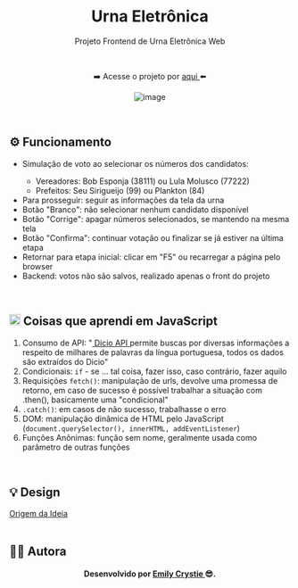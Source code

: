 <div align="center">
 <h1 align="center"> Urna Eletrônica </h1>
 <p> Projeto Frontend de Urna Eletrônica Web</p>
 <br>
 <p> ➡️ Acesse o projeto por <a href="https://crystie-jsurna.netlify.app" target="_blank"> aqui </a>⬅️</p>
 
![image](https://user-images.githubusercontent.com/81563039/187186596-bc0942d4-23ad-4ff9-84ee-ca6d94bca5ba.png)

  
</div>
<br>

<h2>⚙️ Funcionamento</h2>
  <ul>
   <li> Simulação de voto ao selecionar os números dos candidatos: </li>
      <ul>
        <li> Vereadores: Bob Esponja (38111) ou Lula Molusco (77222) </li>
        <li> Prefeitos: Seu Sirigueijo (99) ou Plankton (84)</li>
      </ul>
   <li> Para prosseguir: seguir as informações da tela da urna </li>
   <li> Botão "Branco": não selecionar nenhum candidato disponível </li>
   <li> Botão "Corrige": apagar números selecionados, se mantendo na mesma tela </li>
   <li> Botão "Confirma": continuar votação ou finalizar se já estiver na última etapa </li>
   <li> Retornar para etapa inicial: clicar em "F5" ou recarregar a página pelo browser </li>
   <li> Backend: votos não são salvos, realizado apenas o front do projeto </li>
  </ul>
<br>
 
<h2><img src="https://cdn.jsdelivr.net/gh/devicons/devicon/icons/javascript/javascript-original.svg" alt="Javascript" width="20" height="20"/> Coisas que aprendi em JavaScript </h2>
  <ol>
   <li> Consumo de API: "<a href="https://github.com/ThiagoNelsi/dicio-api" target="_blank"> Dicio API </a> permite buscas por diversas informações a respeito de milhares de palavras da língua portuguesa, todos os dados são extraídos do Dicio" </li>
   <li> Condicionais: <code>if</code> - se ... tal coisa, fazer isso, caso contrário, fazer aquilo </li>
   <li> Requisições <code>fetch()</code>: manipulação de urls, devolve uma promessa de retorno, em caso de sucesso é possível trabalhar a situação com .then(), basicamente uma "condicional" </li>
   <li> <code>.catch()</code>: em casos de não sucesso, trabalhasse o erro </li>
   <li> DOM: manipulação dinâmica de HTML pelo JavaScript (<code>document.querySelector(), innerHTML, addEventListener</code>) </li>
   <li> Funções Anônimas: função sem nome, geralmente usada como parâmetro de outras funções </li>
  </ol>
<br>

<h2> 💡 Design </h2>
<a href="https://www.youtube.com/watch?v=hF_VMWnsY00&list=PLIQNE5T0N25oOmHWX37ktD1dpXOU6TLOV&index=1&t=179s" target="_blank"> Origem da Ideia </a>
<br>
<br>

<h2> 👩‍💻 Autora </h2>
<h4 align="center"> Desenvolvido por <a href="https://www.linkedin.com/in/emilycrystie/" target="_blank"> Emily Crystie <a>  😎. <h4>
